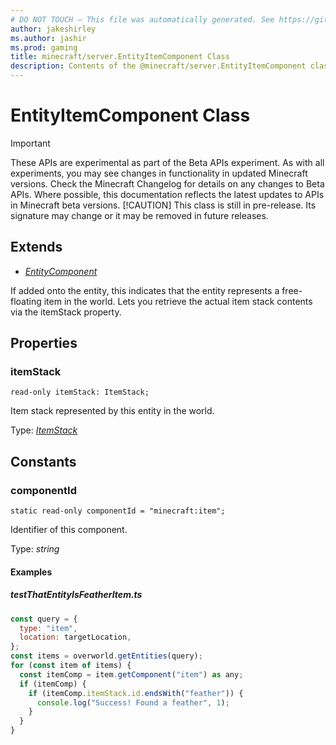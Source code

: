 ```yaml
---
# DO NOT TOUCH — This file was automatically generated. See https://github.com/mojang/minecraftapidocsgenerator to modify descriptions, examples, etc.
author: jakeshirley
ms.author: jashir
ms.prod: gaming
title: minecraft/server.EntityItemComponent Class
description: Contents of the @minecraft/server.EntityItemComponent class.
---
```

# EntityItemComponent Class
>[!IMPORTANT]
>These APIs are experimental as part of the Beta APIs experiment. As with all experiments, you may see changes in functionality in updated Minecraft versions. Check the Minecraft Changelog for details on any changes to Beta APIs. Where possible, this documentation reflects the latest updates to APIs in Minecraft beta versions.
> [!CAUTION]
> This class is still in pre-release.  Its signature may change or it may be removed in future releases.

## Extends
- [*EntityComponent*](EntityComponent.md)

If added onto the entity, this indicates that the entity represents a free-floating item in the world. Lets you retrieve the actual item stack contents via the itemStack property.

## Properties

### **itemStack**
`read-only itemStack: ItemStack;`

Item stack represented by this entity in the world.

Type: [*ItemStack*](ItemStack.md)

## Constants

### **componentId**
`static read-only componentId = "minecraft:item";`

Identifier of this component.

Type: *string*

#### **Examples**
##### *testThatEntityIsFeatherItem.ts*
```javascript
const query = {
  type: "item",
  location: targetLocation,
};
const items = overworld.getEntities(query);
for (const item of items) {
  const itemComp = item.getComponent("item") as any;
  if (itemComp) {
    if (itemComp.itemStack.id.endsWith("feather")) {
      console.log("Success! Found a feather", 1);
    }
  }
}
```
